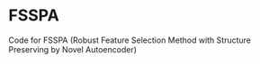 # FSSPA
Code for FSSPA (Robust Feature Selection Method with Structure Preserving by Novel Autoencoder)
